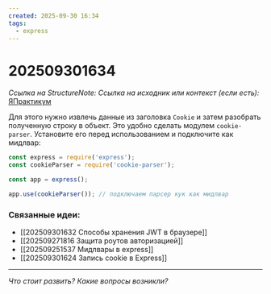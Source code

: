 ```yaml
---
created: 2025-09-30 16:34
tags:
  - express
---
```

# 202509301634
*Ссылка на StructureNote:* 
*Ссылка на исходник или контекст (если есть):* [ЯПрактикум](https://practicum.yandex.ru/learn/backend-nodejs/courses/16b47298-e20d-4fde-9619-1ab305039a00/sprints/564238/topics/511a777e-323b-4964-9150-d06eaeb48080/lessons/3d8e13d7-2dcf-49d1-aac9-2931ec400478/)

Для этого нужно извлечь данные из заголовка `Cookie` и затем разобрать полученную строку в объект. Это удобно сделать модулем `cookie-parser`. Установите его перед использованием и подключите как мидлвар:
```ts
const express = require('express');
const cookieParser = require('cookie-parser');

const app = express();

app.use(cookieParser()); // подключаем парсер кук как мидлвар
```
### Связанные идеи:
* [[202509301632 Способы хранения JWT в браузере]]
* [[202509271816 Защита роутов авторизацией]]
* [[202509251537 Мидлвары в express]]
* [[202509301624 Запись cookie в Express]]
---

*Что стоит развить? Какие вопросы возникли?*